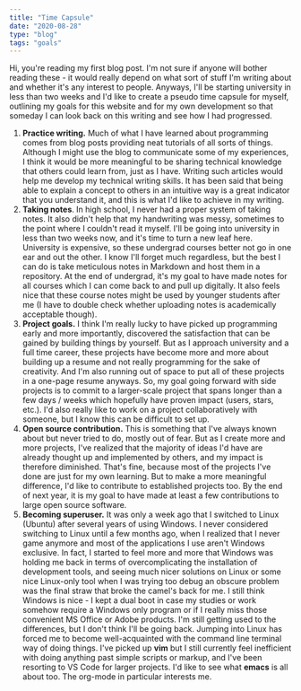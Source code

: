 ```yaml
---
title: "Time Capsule"
date: "2020-08-28"
type: "blog"
tags: "goals"
---
```

Hi, you're reading my first blog post. I'm not sure if anyone will bother reading these - it would really depend on what sort of stuff I'm writing about and whether it's any interest to people. Anyways, I'll be starting university in less than two weeks and I'd like to create a pseudo time capsule for myself, outlining my goals for this website and for my own development so that someday I can look back on this writing and see how I had progressed.

1. **Practice writing.** Much of what I have learned about programming comes from blog posts providing neat tutorials of all sorts of things. Although I might use the blog to communicate some of my experiences, I think it would be more meaningful to be sharing technical knowledge that others could learn from, just as I have. Writing such articles would help me develop my technical writing skills. It has been said that being able to explain a concept to others in an intuitive way is a great indicator that you understand it, and this is what I'd like to achieve in my writing.
2. **Taking notes**. In high school, I never had a proper system of taking notes. It also didn't help that my handwriting was messy, sometimes to the point where I couldn't read it myself. I'll be going into university in less than two weeks now, and it's time to turn a new leaf here. University is expensive, so these undergrad courses better not go in one ear and out the other. I know I'll forget much regardless, but the best I can do is take meticulous notes in Markdown and host them in a repository. At the end of undergrad, it's my goal to have made notes for all courses which I can come back to and pull up digitally. It also feels nice that these course notes might be used by younger students after me (I have to double check whether uploading notes is academically acceptable though). 
3. **Project goals.** I think I'm really lucky to have picked up programming early and more importantly, discovered the satisfaction that can be gained by building things by yourself. But as I approach university and a full time career, these projects have become more and more about building up a resume and not really programming for the sake of creativity. And I'm also running out of space to put all of these projects in a one-page resume anyways. So, my goal going forward with side projects is to commit to a larger-scale project that spans longer than a few days / weeks which hopefully have proven impact (users, stars, etc.). I'd also really like to work on a project collaboratively with someone, but I know this can be difficult to set up.
4. **Open source contribution.** This is something that I've always known about but never tried to do, mostly out of fear. But as I create more and more projects, I've realized that the majority of ideas I'd have are already thought up and implemented by others, and my impact is therefore diminished. That's fine, because most of the projects I've done are just for my own learning. But to make a more meaningful difference, I'd like to contribute to established projects too. By the end of next year, it is my goal to have made at least a few contributions to large open source software.
5. **Becoming superuser.** It was only a week ago that I switched to Linux (Ubuntu) after several years of using Windows. I never considered switching to Linux until a few months ago, when I realized that I never game anymore and most of the applications I use aren't Windows exclusive. In fact, I started to feel more and more that Windows was holding me back in terms of overcomplicating the installation of development tools, and seeing much nicer solutions on Linux or some nice Linux-only tool when I was trying too debug an obscure problem was the final straw that broke the camel's back for me. I still think Windows is nice - I kept a dual boot in case my studies or work somehow require a Windows only program or if I really miss those convenient MS Office or Adobe products. I'm still getting used to the differences, but I don't think I'll be going back. Jumping into Linux has forced me to become well-acquainted with the command line terminal way of doing things. I've picked up **vim** but I still currently feel inefficient with doing anything past simple scripts or markup, and I've been resorting to VS Code for larger projects. I'd like to see what **emacs** is all about too. The org-mode in particular interests me. 
